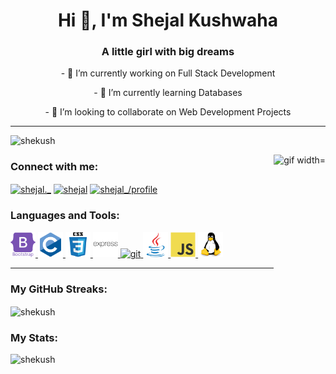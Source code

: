 <h1 align="center">Hi 👋, I'm Shejal Kushwaha</h1>
<h3 align="center">A little girl with big dreams</h3>
<p align="center">- 🔭 I’m currently working on Full Stack Development</p>
<p align="center">- 🌱 I’m currently learning Databases</p>
<p align="center">- 👯 I’m looking to collaborate on Web Development Projects</p>
<hr>

<p align="left"> <img src="https://komarev.com/ghpvc/?username=shekush&label=Profile%20views&color=0e75b6&style=flat" alt="shekush" /> </p>
<p><img align="right" src="https://cdn.dribbble.com/users/460298/screenshots/3471002/media/5e8682904bbe0b80864a07fd391879b1.gif" alt="gif width="300" height="300"/></p>


<h3 align="left">Connect with me:</h3>
<p align="left">
<a href="https://instagram.com/shejal._" target="blank"><img align="center" src="https://raw.githubusercontent.com/rahuldkjain/github-profile-readme-generator/master/src/images/icons/Social/instagram.svg" alt="shejal._" height="30" width="40" /></a>
<a href="https://www.codechef.com/users/shejal" target="blank"><img align="center" src="https://cdn.jsdelivr.net/npm/simple-icons@3.1.0/icons/codechef.svg" alt="shejal" height="30" width="40" /></a>
<a href="https://auth.geeksforgeeks.org/user/shejal_/profile" target="blank"><img align="center" src="https://raw.githubusercontent.com/rahuldkjain/github-profile-readme-generator/master/src/images/icons/Social/geeks-for-geeks.svg" alt="shejal_/profile" height="30" width="40" /></a>
</p>

<h3 align="left">Languages and Tools:</h3>
<p align="left"> <a href="https://getbootstrap.com" target="_blank" rel="noreferrer"> <img src="https://raw.githubusercontent.com/devicons/devicon/master/icons/bootstrap/bootstrap-plain-wordmark.svg" alt="bootstrap" width="40" height="40"/> </a> <a href="https://www.cprogramming.com/" target="_blank" rel="noreferrer"> <img src="https://raw.githubusercontent.com/devicons/devicon/master/icons/c/c-original.svg" alt="c" width="40" height="40"/> </a> <a href="https://www.w3schools.com/css/" target="_blank" rel="noreferrer"> <img src="https://raw.githubusercontent.com/devicons/devicon/master/icons/css3/css3-original-wordmark.svg" alt="css3" width="40" height="40"/> </a> <a href="https://expressjs.com" target="_blank" rel="noreferrer"> <img src="https://raw.githubusercontent.com/devicons/devicon/master/icons/express/express-original-wordmark.svg" alt="express" width="40" height="40"/> </a> <a href="https://git-scm.com/" target="_blank" rel="noreferrer"> <img src="https://www.vectorlogo.zone/logos/git-scm/git-scm-icon.svg" alt="git" width="40" height="40"/> </a> <a href="https://www.java.com" target="_blank" rel="noreferrer"> <img src="https://raw.githubusercontent.com/devicons/devicon/master/icons/java/java-original.svg" alt="java" width="40" height="40"/> </a> <a href="https://developer.mozilla.org/en-US/docs/Web/JavaScript" target="_blank" rel="noreferrer"> <img src="https://raw.githubusercontent.com/devicons/devicon/master/icons/javascript/javascript-original.svg" alt="javascript" width="40" height="40"/> </a> <a href="https://www.linux.org/" target="_blank" rel="noreferrer"> <img src="https://raw.githubusercontent.com/devicons/devicon/master/icons/linux/linux-original.svg" alt="linux" width="40" height="40"/> </a> </p>
<hr>
<h3 align="left">My GitHub Streaks:</h3>
<p><img align="center" src="https://github-readme-streak-stats.herokuapp.com/?user=shekush&" alt="shekush" /></p>

<h3 align="left">My Stats:</h3>
<p>&nbsp;<img align="left" src="https://github-readme-stats.vercel.app/api?username=shekush&&show_icons=true&title_color=ffffff&icon_color=bb2acf&text_color=daf7dc&bg_color=151515" alt="shekush" /></p>
